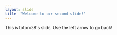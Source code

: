 ```yaml
---
layout: slide
title: "Welcome to our second slide!"
---
```

This is totoro38's slide.
Use the left arrow to go back!
